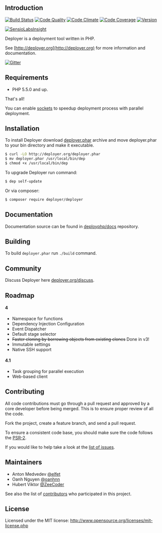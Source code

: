 Introduction
------------
[![Build Status](https://travis-ci.org/deployphp/deployer.svg?branch=master)](https://travis-ci.org/deployphp/deployer)
[![Code Quality](http://img.shields.io/scrutinizer/g/deployphp/deployer.svg?style=flat)](https://scrutinizer-ci.com/g/deployphp/deployer/)
[![Code Climate](http://img.shields.io/codeclimate/github/deployphp/deployer.svg?style=flat)](https://codeclimate.com/github/deployphp/deployer)
[![Code Coverage](http://img.shields.io/scrutinizer/coverage/g/deployphp/deployer.svg?style=flat)](https://scrutinizer-ci.com/g/deployphp/deployer/)
[![Version](http://img.shields.io/packagist/v/deployer/deployer.svg?style=flat)](https://packagist.org/packages/deployer/deployer)

[![SensioLabsInsight](https://insight.sensiolabs.com/projects/69072898-df4a-4dee-ab05-c2ae83d6c469/big.png)](https://insight.sensiolabs.com/projects/69072898-df4a-4dee-ab05-c2ae83d6c469)

Deployer is a deployment tool written in PHP.

See [http://deployer.org](http://deployer.org) for more information and documentation.

[![Gitter](https://badges.gitter.im/Join%20Chat.svg)](https://gitter.im/deployphp/deployer?utm_source=badge&utm_medium=badge&utm_campaign=pr-badge)

Requirements
------------
* PHP 5.5.0 and up.

That's all!

You can enable [sockets](http://php.net/manual/en/book.sockets.php) to speedup deployment process with parallel deployment.

Installation
------------
To install Deployer download [deployer.phar](http://deployer.org/deployer.phar) archive and move deployer.phar to your bin directory and make it executable.

``` sh
$ curl -LO http://deployer.org/deployer.phar
$ mv deployer.phar /usr/local/bin/dep
$ chmod +x /usr/local/bin/dep
```

To upgrade Deployer run command:

``` sh
$ dep self-update
```

Or via composer:

``` sh
$ composer require deployer/deployer
```


Documentation
-------------
Documentation source can be found in [deployphp/docs](https://github.com/deployphp/docs) repository.


Building
--------
To build `deployer.phar` run `./build` command.


Community
-------
Discuss Deployer here [deployer.org/discuss](http://deployer.org/discuss).

Roadmap
-------
#### 4 
* Namespace for functions
* Dependency Injection Configuration
* Event Dispatcher
* Default stage selector
* ~~Faster cloning by borrowing objects from existing clones~~ Done in v3!
* Immutable settings
* Native SSH support

#### 4.1
* Task grouping for parallel execution
* Web-based client

Contributing
------------
All code contributions must go through a pull request and approved by a core developer before being merged.
This is to ensure proper review of all the code.

Fork the project, create a feature branch, and send a pull request.

To ensure a consistent code base, you should make sure the code follows
the [PSR-2](https://github.com/php-fig/fig-standards/blob/master/accepted/PSR-2-coding-style-guide.md).

If you would like to help take a look at the [list of issues](https://github.com/deployphp/deployer/issues).


Maintainers
-----------

* Anton Medvedev [@elfet](https://github.com/elfet)
* Oanh Nguyen [@oanhnn](https://github.com/oanhnn)
* Hubert Viktor [@ZeeCoder](https://github.com/ZeeCoder)

See also the list of [contributors](https://github.com/deployphp/deployer/graphs/contributors) who participated in this project.


License
-------
Licensed under the MIT license: http://www.opensource.org/licenses/mit-license.php
